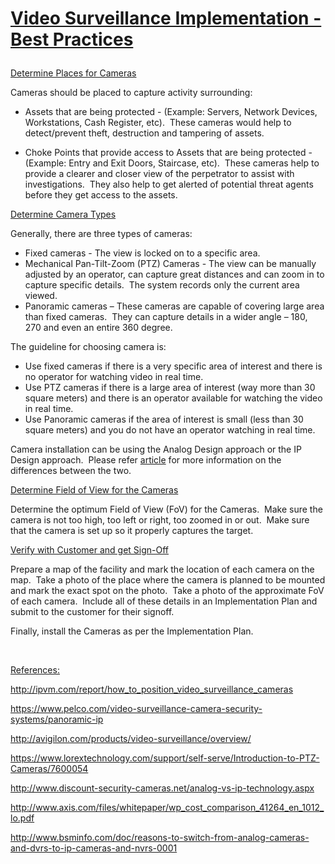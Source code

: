 # <p><span style="text-decoration: underline;"><strong>Video Surveillance Implementation - Best Practices</strong></span></p>
<p><u>Determine Places for Cameras</u></p>
<p>Cameras should be placed to capture activity surrounding:</p>
<ul>
	<li>Assets that are being protected - (Example: Servers, Network Devices, Workstations, Cash Register, etc).  These cameras would help to detect/prevent theft, destruction and tampering of assets.</li>
</ul>
<ul>
	<li>Choke Points that provide access to Assets that are being protected - (Example: Entry and Exit Doors, Staircase, etc).  These cameras help to provide a clearer and closer view of the perpetrator to assist with investigations.  They also help to get alerted of potential threat agents before they get access to the assets.</li>
</ul>
<p><u>Determine Camera Types</u></p>
<p>Generally, there are three types of cameras:</p>
<ul>
	<li>Fixed cameras - The view is locked on to a specific area.</li>
	<li>Mechanical Pan-Tilt-Zoom (PTZ) Cameras - The view can be manually adjusted by an operator, can capture great distances and can zoom in to capture specific details.  The system records only the current area viewed.</li>
	<li>Panoramic cameras – These cameras are capable of covering large area than fixed cameras.  They can capture details in a wider angle – 180, 270 and even an entire 360 degree.</li>
</ul>
<p>The guideline for choosing camera is:</p>
<ul>
	<li>Use fixed cameras if there is a very specific area of interest and there is no operator for watching video in real time.</li>
	<li>Use PTZ cameras if there is a large area of interest (way more than 30 square meters) and there is an operator available for watching the video in real time.</li>
	<li>Use Panoramic cameras if the area of interest is small (less than 30 square meters) and you do not have an operator watching in real time.</li>
</ul>
<p>Camera installation can be using the Analog Design approach or the IP Design approach.  Please refer <a href="http://www.discount-security-cameras.net/analog-vs-ip-technology.aspx">article</a> for more information on the differences between the two.</p>
<p><u>Determine Field of View for the Cameras</u></p>
<p>Determine the optimum Field of View (FoV) for the Cameras.  Make sure the camera is not too high, too left or right, too zoomed in or out.  Make sure that the camera is set up so it properly captures the target.</p>
<p><u>Verify with Customer and get Sign-Off</u></p>
<p>Prepare a map of the facility and mark the location of each camera on the map.  Take a photo of the place where the camera is planned to be mounted and mark the exact spot on the photo.  Take a photo of the approximate FoV of each camera.  Include all of these details in an Implementation Plan and submit to the customer for their signoff.</p>
<p>Finally, install the Cameras as per the Implementation Plan.</p>
<p>&nbsp;</p>
<p><u>References:</u></p>
<p><a href="http://ipvm.com/report/how_to_position_video_surveillance_cameras" target="_blank" rel="noopener">http://ipvm.com/report/how_to_position_video_surveillance_cameras</a></p>
<p><a href="https://www.pelco.com/video-surveillance-camera-security-systems/panoramic-ip" target="_blank" rel="noopener">https://www.pelco.com/video-surveillance-camera-security-systems/panoramic-ip</a></p>
<p><a href="http://avigilon.com/products/video-surveillance/overview/" target="_blank" rel="noopener">http://avigilon.com/products/video-surveillance/overview/</a></p>
<p><a href="https://www.lorextechnology.com/support/self-serve/Introduction-to-PTZ-Cameras/7600054" target="_blank" rel="noopener">https://www.lorextechnology.com/support/self-serve/Introduction-to-PTZ-Cameras/7600054</a></p>
<p><a href="http://www.discount-security-cameras.net/analog-vs-ip-technology.aspx" target="_blank" rel="noopener">http://www.discount-security-cameras.net/analog-vs-ip-technology.aspx</a></p>
<p><a href="http://www.axis.com/files/whitepaper/wp_cost_comparison_41264_en_1012_lo.pdf" target="_blank" rel="noopener">http://www.axis.com/files/whitepaper/wp_cost_comparison_41264_en_1012_lo.pdf</a></p>
<p><a href="http://www.bsminfo.com/doc/reasons-to-switch-from-analog-cameras-and-dvrs-to-ip-cameras-and-nvrs-0001" target="_blank" rel="noopener">http://www.bsminfo.com/doc/reasons-to-switch-from-analog-cameras-and-dvrs-to-ip-cameras-and-nvrs-0001</a></p>
<p>&nbsp;</p>
